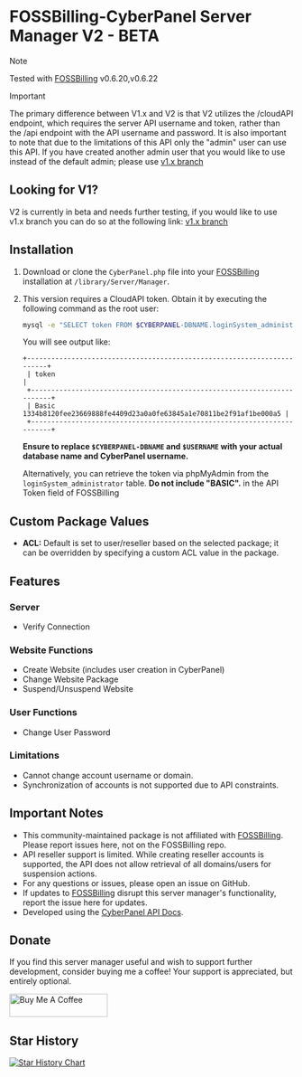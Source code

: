 # FOSSBilling-CyberPanel Server Manager V2 - BETA

> [!NOTE]  
> Tested with [FOSSBilling](https://github.com/FOSSBilling/FOSSBilling) v0.6.20,v0.6.22
>


> [!IMPORTANT]  
> The primary difference between V1.x and V2 is that V2 utilizes the /cloudAPI endpoint, which requires the server API username and token, rather than the /api endpoint with the API username and password.  It is also important to note that due to the limitations of this API only the "admin" user can use this API.  If you have created another admin user that you would like to use instead of the default admin; please use [v1.x branch](https://github.com/NerdbyteIO/FOSSBilling-CyberPanel/tree/v1.x)
> 

## Looking for V1?
V2 is currently in beta and needs further testing, if you would like to use v1.x branch you can do so at the following link: [v1.x branch](https://github.com/NerdbyteIO/FOSSBilling-CyberPanel/tree/v1.x)

## Installation

1. Download or clone the `CyberPanel.php` file into your [FOSSBilling](https://github.com/FOSSBilling/FOSSBilling) installation at `/library/Server/Manager`.
2. This version requires a CloudAPI token. Obtain it by executing the following command as the root user:

   ```bash
   mysql -e "SELECT token FROM $CYBERPANEL-DBNAME.loginSystem_administrator WHERE username='admin' \G"
   ```

   You will see output like:

   ```
   +------------------------------------------------------------------------+
    | token                                                                  |
    +------------------------------------------------------------------------+
    | Basic 1334b8120fee23669888fe4409d23a0a0fe63845a1e70811be2f91af1be000a5 |
    +------------------------------------------------------------------------+
   ```

   **Ensure to replace `$CYBERPANEL-DBNAME` and `$USERNAME` with your actual database name and CyberPanel username.**

   Alternatively, you can retrieve the token via phpMyAdmin from the `loginSystem_administrator` table. **Do not include "BASIC".** in the API Token field of FOSSBilling

## Custom Package Values

- **ACL:** Default is set to user/reseller based on the selected package; it can be overridden by specifying a custom ACL value in the package.

## Features

### Server
- Verify Connection

### Website Functions
- Create Website (includes user creation in CyberPanel)
- Change Website Package
- Suspend/Unsuspend Website

### User Functions
- Change User Password

### Limitations
- Cannot change account username or domain.
- Synchronization of accounts is not supported due to API constraints.

## Important Notes

- This community-maintained package is not affiliated with [FOSSBilling](https://github.com/FOSSBilling/FOSSBilling). Please report issues here, not on the FOSSBilling repo.
- API reseller support is limited. While creating reseller accounts is supported, the API does not allow retrieval of all domains/users for suspension actions.
- For any questions or issues, please open an issue on GitHub.
- If updates to [FOSSBilling](https://github.com/FOSSBilling/FOSSBilling) disrupt this server manager's functionality, report the issue here for updates.
- Developed using the [CyberPanel API Docs](https://cyberpanel.docs.apiary.io).

## Donate

If you find this server manager useful and wish to support further development, consider buying me a coffee! Your support is appreciated, but entirely optional.

<a href="https://www.buymeacoffee.com/jsonkenyon" target="_blank"><img src="https://cdn.buymeacoffee.com/buttons/default-orange.png" alt="Buy Me A Coffee" height="41" width="174"></a>

## Star History

[![Star History Chart](https://api.star-history.com/svg?repos=NerdbyteIO/FossBilling-CyberPanel&type=Date)](https://star-history.com/#NerdbyteIO/FossBilling-CyberPanel&Date)
